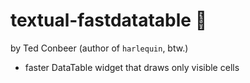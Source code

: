 # textual-fastdatatable 🐍

by Ted Conbeer (author of `harlequin`, btw.)

- faster DataTable widget that draws only visible cells
